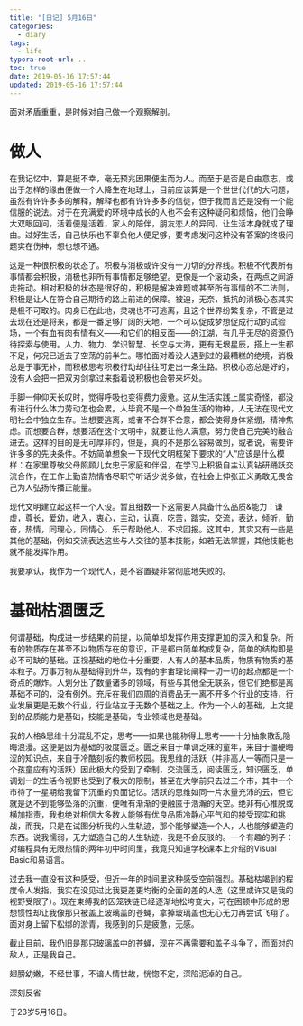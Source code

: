 ```yaml
---
title: "[日记] 5月16日"
categories:
  - diary
tags:
  - life
typora-root-url: ..
toc: true
date: 2019-05-16 17:57:44
updated: 2019-05-16 17:57:44
---
```


面对矛盾重重，是时候对自己做一个观察解剖。

<!--more-->

# 做人

在我记忆中，算是挺不幸，毫无预兆因果便生而为人。而至于是否是自由意志，或出于怎样的缘由便做一个人降生在地球上，目前应该算是一个世世代代的大问题，虽然有许许多多的解释，解释也都有许许多多的信徒，但于我而言还是没有一个能信服的说法。对于在充满爱的环境中成长的人也不会有这种疑问和烦恼，他们会睁大双眼回问，活着便是活着，家人的陪伴，朋友恋人的异同，让生活本身就成了理由。过好生活，自己快乐也不辜负他人便足够，要考虑发问这种没有答案的终极问题实在伤神，想也想不通。

这是一种很积极的状态了。积极与消极或许没有一刀切的分界线。积极不代表所有事情都会积极，消极也非所有事情都足够绝望。更像是一个滚动条，在两点之间游走拖动。相对积极的状态是很好的，积极是解决难题或甚至所有事情的不二法则，积极是让人在符合自己期待的路上前进的保障。被迫，无奈，抵抗的消极心态其实是极不可取的。肉身已在此地，灵魂也不可逃离，且这个世界纷繁复杂，不管是过去现在还是将来，都是一番足够广阔的天地，一个可以促成梦想促成行动的试验场，一个有血有肉有情有义——和它们的相反面——的江湖，有几乎无尽的资源仍待探索与使用。人力、物力、学识智慧、长空与大海，更有无垠星辰，搭上一生都不足，何况已逝去了空荡的前半生。哪怕面对着没人遇到过的最糟糕的绝境，消极总是于事无补，而积极思考积极行动却往往可走出一条生路。积极心态总是好的，没有人会把一把双刃剑拿过来指着说积极也会带来坏处。

手脚一伸仰天长叹时，觉得呼吸也变得费力疲惫。这从生活实践上属实奇怪，都没有进行什么体力劳动怎也会累。人毕竟不是一个单独生活的物种，人无法在现代文明社会中独立生存。当想要逃离，或者不合群不合意，都会使得身体紧绷，精神焦虑。而想要合群，想要活在这个文明中，就要让他人满意，努力使自己完美的融合进去。这样的目的是无可厚非的，但是，真的不是那么容易做到，或者说，需要许许多多的先决条件。不妨简单想象一下现代文明框架下要求的“人”应该是什么模样：在家里尊敬父母照顾儿女忠于家庭和伴侣，在学习上积极自主认真钻研踊跃交流合作，在工作上勤奋热情恪尽职守听话少说多做，在社会上伸张正义勇敢无畏舍己为人弘扬传播正能量。

现代文明建立起这样一个人设。暂且细数一下这需要人具备什么品质&能力：谦虚，尊长，爱幼，收入，衷心，主动，认真，吃苦，踏实，交流，表达，倾听，勤奋，热情，同理心，同情心，乐于帮助他人，不求回报。这其中，其实又有一些是其他的基础，例如交流表达这些与人交往的基本技能，如若无法掌握，其他技能也就不能发挥作用。

我要承认，我作为一个现代人，是不容置疑非常彻底地失败的。

# 基础枯涸匮乏

何谓基础，构成进一步结果的前提，以简单却发挥作用支撑更加的深入和复杂。所有的物质存在甚至不以物质存在的意识，正是都由简单构成复杂，简单的结构即是必不可缺的基础。正视基础的地位十分重要，人有人的基本品质，物质有物质的基本粒子。万事万物从基础得到升华，现有的宇宙理论阐释一切一切的起点都是一个奇点的爆炸。人划分出了数量诸多的领域，有些与其他全无联系，但它们绝都是离基础不可的，没有例外。充斥在我们四周的消费品无一离不开多个行业的支持，行业发展更是无数个行业，行业站立于无数个基础之上。作为一个人的基础，上文提到的品质能力是基础，技能是基础，专业领域也是基础。

我的人格&思维十分混乱不定，思考——如果也能称得上思考——十分抽象散乱隐晦浪漫。这便是因为基础的极度匮乏。匮乏来自于单调乏味的童年，来自于僵硬晦涩的知识点，来自于冷酷刻板的教师校园。我思维的活跃（并非高人一等而只是一个孩童应有的活跃）因此极大的受到了牵制，交流匮乏，阅读匮乏，知识匮乏，单调划一的生活令视野也受到了极大的限制，甚至在大学前只去过三个市，其中一个市待了一星期给我留下沉重的负面记忆。活跃的思维如同一片水量充沛的云，但它就是达不到能够坠落的沉重，便唯有渐渐的便融匿于浩瀚的天空。绝非有心推脱或横加指责，我也绝对相信大多数人能够有优良品质冷静心平气和的接受现实和挑战，而我，只是在试图分析我的人生轨迹，那个能够塑造一个人，人也能够塑造的东西。说我懦弱，无力塑造自己的人生轨迹，我是不会反驳的。一个有趣的例子：对编程具有无限热情的两年初中时间里，我竟只知道学校课本上介绍的Visual Basic和易语言。

过去我一直没有这种感受，但近一年的时间里这种感受空前强烈。基础枯竭到的程度令人发指，我实在没见过比我更差更均衡的全面的差的人选（这里或许又是我的视野受限了）。现在束缚我的囚笼铁链已经逐渐地松垮变大，可在困顿中形成的思想惯性却让我像那只被盖上玻璃盖的苍蝇，拿掉玻璃盖也无心无力再尝试飞翔了。面对身上留下松绑的淤青，我感到的只是疲惫，无感。

截止目前，我仍旧是那只玻璃盖中的苍蝇，现在不再需要和盖子斗争了，而面对的敌人，正是我自己。

翅膀幼嫩，不经世事，不谙人情世故，恍惚不定，深陷泥淖的自己。

深刻反省

于23岁5月16日。